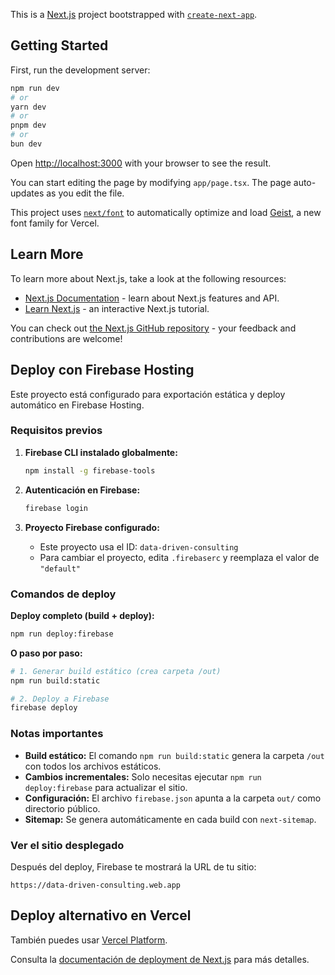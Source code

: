 This is a [Next.js](https://nextjs.org) project bootstrapped with [`create-next-app`](https://nextjs.org/docs/app/api-reference/cli/create-next-app).

## Getting Started

First, run the development server:

```bash
npm run dev
# or
yarn dev
# or
pnpm dev
# or
bun dev
```

Open [http://localhost:3000](http://localhost:3000) with your browser to see the result.

You can start editing the page by modifying `app/page.tsx`. The page auto-updates as you edit the file.

This project uses [`next/font`](https://nextjs.org/docs/app/building-your-application/optimizing/fonts) to automatically optimize and load [Geist](https://vercel.com/font), a new font family for Vercel.

## Learn More

To learn more about Next.js, take a look at the following resources:

- [Next.js Documentation](https://nextjs.org/docs) - learn about Next.js features and API.
- [Learn Next.js](https://nextjs.org/learn) - an interactive Next.js tutorial.

You can check out [the Next.js GitHub repository](https://github.com/vercel/next.js) - your feedback and contributions are welcome!

## Deploy con Firebase Hosting

Este proyecto está configurado para exportación estática y deploy automático en Firebase Hosting.

### Requisitos previos

1. **Firebase CLI instalado globalmente:**
   ```bash
   npm install -g firebase-tools
   ```

2. **Autenticación en Firebase:**
   ```bash
   firebase login
   ```

3. **Proyecto Firebase configurado:**
   - Este proyecto usa el ID: `data-driven-consulting`
   - Para cambiar el proyecto, edita `.firebaserc` y reemplaza el valor de `"default"`

### Comandos de deploy

**Deploy completo (build + deploy):**
```bash
npm run deploy:firebase
```

**O paso por paso:**
```bash
# 1. Generar build estático (crea carpeta /out)
npm run build:static

# 2. Deploy a Firebase
firebase deploy
```

### Notas importantes

- **Build estático:** El comando `npm run build:static` genera la carpeta `/out` con todos los archivos estáticos.
- **Cambios incrementales:** Solo necesitas ejecutar `npm run deploy:firebase` para actualizar el sitio.
- **Configuración:** El archivo `firebase.json` apunta a la carpeta `out/` como directorio público.
- **Sitemap:** Se genera automáticamente en cada build con `next-sitemap`.

### Ver el sitio desplegado

Después del deploy, Firebase te mostrará la URL de tu sitio:
```
https://data-driven-consulting.web.app
```

## Deploy alternativo en Vercel

También puedes usar [Vercel Platform](https://vercel.com/new?utm_medium=default-template&filter=next.js&utm_source=create-next-app&utm_campaign=create-next-app-readme).

Consulta la [documentación de deployment de Next.js](https://nextjs.org/docs/app/building-your-application/deploying) para más detalles.

